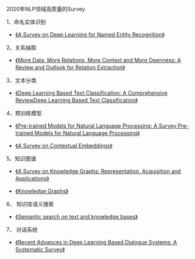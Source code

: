 2020年NLP领域高质量的Survey


1、命名实体识别

* [《A Survey on Deep Learning for Named Entity Recognition》](https://arxiv.org/abs/1812.09449)


2、关系抽取

* [《More Data, More Relations, More Context and More Openness: A Review and Outlook for Relation Extraction》](https://arxiv.org/abs/2004.03186)


3、文本分类

* [《Deep Learning Based Text Classification: A Comprehensive ReviewDeep Learning Based Text Classification》](https://arxiv.org/abs/2004.03705)


4、预训练模型

* [《Pre-trained Models for Natural Language Processing: A Survey Pre-trained Models for Natural Language Processing》](https://arxiv.org/abs/2003.08271)

* [《A Survey on Contextual Embeddings》](https://arxiv.org/abs/2003.07278)


5、知识图谱

* [《A Survey on Knowledge Graphs: Representation, Acquisition and Applications》](https://arxiv.org/abs/2002.00388)

* [《Knowledge Graphs》](https://arxiv.org/abs/2003.02320v2)


6、 知识库语义搜索

* [《Semantic search on text and knowledge bases》](https://scholar.archive.org/work/wptj7szlqvdmpbrwdbdm7h7fhu/access/wayback/http://www.nowpublishers.com:80/article/DownloadSummary/INR-032)

7、 对话系统

* [《Recent Advances in Deep Learning Based Dialogue Systems: A Systematic Survey》](https://arxiv.org/abs/2105.04387)